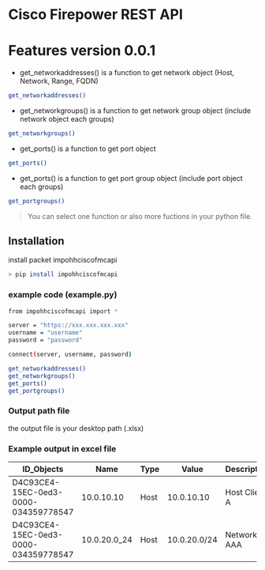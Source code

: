 # Cisco Firepower REST API 

# Features version 0.0.1

- get_networkaddresses() is a function to get network object (Host, Network, Range, FQDN)
```sh
get_networkaddresses()
```

- get_networkgroups() is a function to get network group object (include network object each groups)
```sh
get_networkgroups()
```

- get_ports() is a function to get port object
```sh
get_ports()
```

- get_ports() is a function to get port group object (include port object each groups)
```sh
get_portgroups()
```
> You can select one function or also more fuctions in your python file.

## Installation

install packet impohhciscofmcapi

```sh
> pip install impohhciscofmcapi
```

### example code (example.py)
```sh
from impohhciscofmcapi import *

server = "https://xxx.xxx.xxx.xxx"
username = "username"
password = "password"

connect(server, username, password)

get_networkaddresses()
get_networkgroups()
get_ports()
get_portgroups()
```

### Output path file
the output file is your desktop path (.xlsx)

### Example output in excel file
| ID_Objects | Name | Type | Value | Description | Overridable | Status | 
| ------ | ------ | ------ | ------ | ------ | ------ | ------ |
| D4C93CE4-15EC-0ed3-0000-034359778547 | 10.0.10.10 | Host | 10.0.10.10 | Host Client A | False |  |
| D4C93CE4-15EC-0ed3-0000-034359778547 | 10.0.20.0_24 | Host | 10.0.20.0/24 | Network AAA | False |  |